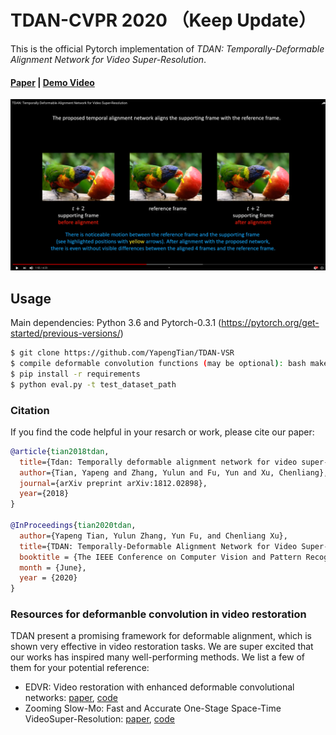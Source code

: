 # TDAN-CVPR 2020 （Keep Update）
This is the official Pytorch implementation of *TDAN: Temporally-Deformable Alignment Network for Video Super-Resolution*. 

#### [Paper](https://arxiv.org/abs/1812.02898) | [Demo Video](https://www.youtube.com/watch?v=eZExENE50I0) 

[![Watch the video](doc/demo_thumbnail.png)](https://www.youtube.com/watch?v=eZExENE50I0)

## Usage

Main dependencies: Python 3.6 and Pytorch-0.3.1 (https://pytorch.org/get-started/previous-versions/)

```bash
$ git clone https://github.com/YapengTian/TDAN-VSR
$ compile deformable convolution functions (may be optional): bash make.sh 
$ pip install -r requirements
$ python eval.py -t test_dataset_path
```

### Citation

If you find the code helpful in your resarch or work, please cite our paper:
```BibTex
@article{tian2018tdan,
  title={Tdan: Temporally deformable alignment network for video super-resolution},
  author={Tian, Yapeng and Zhang, Yulun and Fu, Yun and Xu, Chenliang},
  journal={arXiv preprint arXiv:1812.02898},
  year={2018}
}

@InProceedings{tian2020tdan,
  author={Yapeng Tian, Yulun Zhang, Yun Fu, and Chenliang Xu},
  title={TDAN: Temporally-Deformable Alignment Network for Video Super-Resolution},
  booktitle = {The IEEE Conference on Computer Vision and Pattern Recognition (CVPR)},
  month = {June},
  year = {2020}
}
```

### Resources for deformanble convolution in video restoration

TDAN present a promising framework for deformable alignment, which is shown very effective in video restoration tasks. We are super excited that our works has inspired many well-performing methods. We list a few of them for your potential reference:

* EDVR: Video restoration with enhanced deformable convolutional networks: [paper](https://arxiv.org/abs/1905.02716), [code](https://github.com/xinntao/EDVR)
* Zooming Slow-Mo: Fast and Accurate One-Stage Space-Time VideoSuper-Resolution: [paper](https://arxiv.org/abs/2002.11616), [code](https://github.com/Mukosame/Zooming-Slow-Mo-CVPR-2020)
